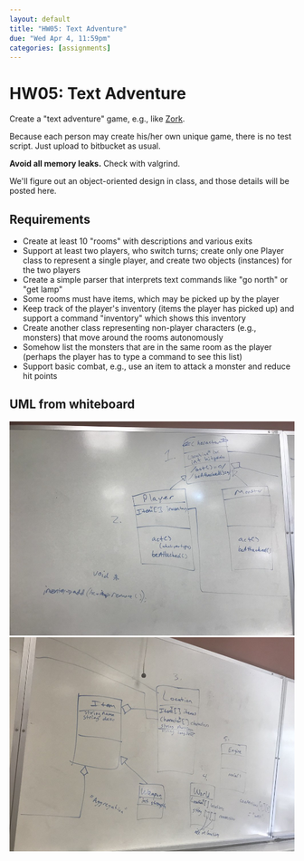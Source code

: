 ```yaml
---
layout: default
title: "HW05: Text Adventure"
due: "Wed Apr 4, 11:59pm"
categories: [assignments]
---
```


# HW05: Text Adventure

Create a "text adventure" game, e.g., like [Zork](http://iplayif.com/?story=http%3A%2F%2Fwww.ifarchive.org%2Fif-archive%2Fgames%2Fzcode%2Fzdungeon.z5).

Because each person may create his/her own unique game, there is no test script. Just upload to bitbucket as usual.

**Avoid all memory leaks.** Check with valgrind.

We'll figure out an object-oriented design in class, and those details will be posted here.

## Requirements

- Create at least 10 "rooms" with descriptions and various exits
- Support at least two players, who switch turns; create only one Player class to represent a single player, and create two objects (instances) for the two players
- Create a simple parser that interprets text commands like "go north" or "get lamp"
- Some rooms must have items, which may be picked up by the player
- Keep track of the player's inventory (items the player has picked up) and support a command "inventory" which shows this inventory
- Create another class representing non-player characters (e.g., monsters) that move around the rooms autonomously
- Somehow list the monsters that are in the same room as the player (perhaps the player has to type a command to see this list)
- Support basic combat, e.g., use an item to attack a monster and reduce hit points

## UML from whiteboard

![](/images/game-uml-spring2018-2.jpeg)
![](/images/game-uml-spring2018-1.jpeg)

